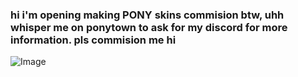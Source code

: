 ### hi i'm opening making PONY skins commision btw, uhh whisper me on ponytown to ask for my discord for more information. pls commision me hi

![Image](https://github.com/user-attachments/assets/3829f645-4a81-4379-a257-30f13d33f177)
